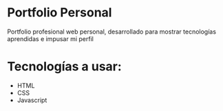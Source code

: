 # Portfolio Personal
Portfolio profesional web personal, desarrollado para mostrar tecnologías aprendidas e impusar mi perfil

# Tecnologías a usar:
- HTML
- CSS
- Javascript
